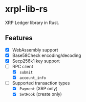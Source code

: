 # xrpl-lib-rs

XRP Ledger library in Rust.

## Features

- [x] WebAssembly support
- [x] Base58Check encoding/decoding
- [x] Secp256k1 key support
- [ ] RPC client
  - [x] `submit`
  - [x] `account_info`
- [ ] Supported transaction types
  - [x] `Payment` (XRP only)
  - [x] `SetHook` (create only)
